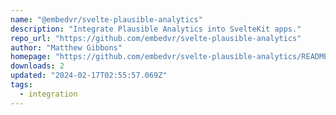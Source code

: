 ```yaml
---
name: "@embedvr/svelte-plausible-analytics"
description: "Integrate Plausible Analytics into SvelteKit apps."
repo_url: "https://github.com/embedvr/svelte-plausible-analytics"
author: "Matthew Gibbons"
homepage: "https://github.com/embedvr/svelte-plausible-analytics/README.md"
downloads: 2
updated: "2024-02-17T02:55:57.069Z"
tags: 
  - integration
---
```

